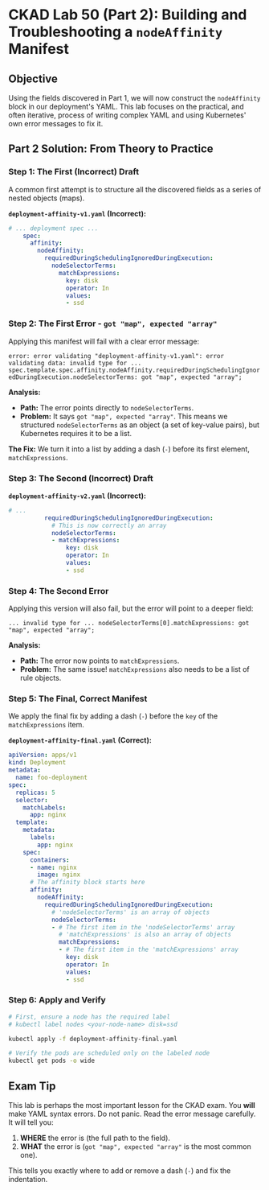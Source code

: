 # CKAD Lab 50 (Part 2): Building and Troubleshooting a `nodeAffinity` Manifest

## Objective
Using the fields discovered in Part 1, we will now construct the `nodeAffinity` block in our deployment's YAML. This lab focuses on the practical, and often iterative, process of writing complex YAML and using Kubernetes' own error messages to fix it.

## Part 2 Solution: From Theory to Practice

### Step 1: The First (Incorrect) Draft
A common first attempt is to structure all the discovered fields as a series of nested objects (maps).

**`deployment-affinity-v1.yaml` (Incorrect):**
```yaml
# ... deployment spec ...
    spec:
      affinity:
        nodeAffinity:
          requiredDuringSchedulingIgnoredDuringExecution:
            nodeSelectorTerms:
              matchExpressions:
                key: disk
                operator: In
                values:
                - ssd
```

### Step 2: The First Error - `got "map", expected "array"`
Applying this manifest will fail with a clear error message:

`error: error validating "deployment-affinity-v1.yaml": error validating data: invalid type for ... spec.template.spec.affinity.nodeAffinity.requiredDuringSchedulingIgnoredDuringExecution.nodeSelectorTerms: got "map", expected "array";`

**Analysis:**
-   **Path:** The error points directly to `nodeSelectorTerms`.
-   **Problem:** It says `got "map", expected "array"`. This means we structured `nodeSelectorTerms` as an object (a set of key-value pairs), but Kubernetes requires it to be a list.

**The Fix:** We turn it into a list by adding a dash (`-`) before its first element, `matchExpressions`.

### Step 3: The Second (Incorrect) Draft

**`deployment-affinity-v2.yaml` (Incorrect):**
```yaml
# ...
          requiredDuringSchedulingIgnoredDuringExecution:
            # This is now correctly an array
            nodeSelectorTerms:
            - matchExpressions:
                key: disk
                operator: In
                values:
                - ssd
```

### Step 4: The Second Error
Applying this version will also fail, but the error will point to a deeper field:

`... invalid type for ... nodeSelectorTerms[0].matchExpressions: got "map", expected "array";`

**Analysis:**
-   **Path:** The error now points to `matchExpressions`.
-   **Problem:** The same issue! `matchExpressions` also needs to be a list of rule objects.

### Step 5: The Final, Correct Manifest
We apply the final fix by adding a dash (`-`) before the `key` of the `matchExpressions` item.

**`deployment-affinity-final.yaml` (Correct):**
```yaml
apiVersion: apps/v1
kind: Deployment
metadata:
  name: foo-deployment
spec:
  replicas: 5
  selector:
    matchLabels:
      app: nginx
  template:
    metadata:
      labels:
        app: nginx
    spec:
      containers:
      - name: nginx
        image: nginx
      # The affinity block starts here
      affinity:
        nodeAffinity:
          requiredDuringSchedulingIgnoredDuringExecution:
            # 'nodeSelectorTerms' is an array of objects
            nodeSelectorTerms:
            - # The first item in the 'nodeSelectorTerms' array
              # 'matchExpressions' is also an array of objects
              matchExpressions:
              - # The first item in the 'matchExpressions' array
                key: disk
                operator: In
                values:
                - ssd
```

### Step 6: Apply and Verify
```bash
# First, ensure a node has the required label
# kubectl label nodes <your-node-name> disk=ssd

kubectl apply -f deployment-affinity-final.yaml

# Verify the pods are scheduled only on the labeled node
kubectl get pods -o wide
```

## Exam Tip
This lab is perhaps the most important lesson for the CKAD exam. You **will** make YAML syntax errors. Do not panic. Read the error message carefully. It will tell you:
1.  **WHERE** the error is (the full path to the field).
2.  **WHAT** the error is (`got "map", expected "array"` is the most common one).

This tells you exactly where to add or remove a dash (`-`) and fix the indentation.
